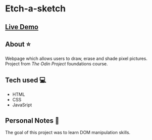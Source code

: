 # Etch-a-sketch
## [Live Demo](https://j-brzoz.github.io/odin-etch-a-sketch/)
## About ⭐️
Webpage which allows users to draw, erase and shade pixel pictures. Project from *The Odin Project* foundations course.
## Tech used 💻
- HTML
- CSS
- JavaSript
## Personal Notes 💭
The goal of this project was to learn DOM manipulation skills.